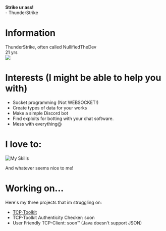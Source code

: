 **Strike ur ass!**<br>
\- ThunderStrike
# Information
ThunderStrike, often called NullifiedTheDev<br>
21 yrs<br>
![](https://github-readme-stats.vercel.app/api?username=0xSnowflakeXD&hide=prs&show_icons=true&theme=tokyonight&border_radius=10)
# Interests (I might be able to help you with)
- Socket programming (Not WEBSOCKET!)
- Create types of data for your works
- Make a simple Discord bot
- Find exploits for botting with your chat software.
- Mess with everything@
# I love to:
![My Skills](https://skillicons.dev/icons?i=js,html,css,discordjs,nodejs,vscode)

And whatever seems nice to me!
# Working on...
Here's my three projects that im struggling on:<br>
- [TCP-Toolkit](https://github.com/0xSnowflakeXD/tcp-toolkit)<br>
- TCP-Toolkit Authenticity Checker: soon<br>
- User Friendly TCP-Client: soon™️ (Java doesn't support JSON)
